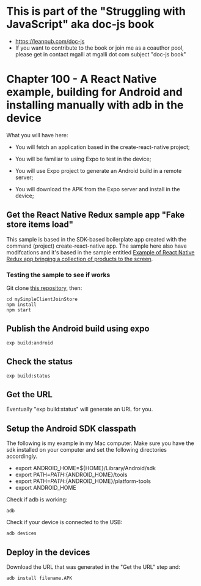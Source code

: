 # This is part of the "Struggling with JavaScript" aka doc-js book

* https://leanpub.com/doc-js
* If you want to contribute to the book or join me as a coauthor pool, please get in contact mgalli at mgalli dot com subject "doc-js book"

# Chapter 100 - A React Native example, building for Android and installing manually with adb in the device

What you will have here:

* You will fetch an application based in the create-react-native project;

* You will be familiar to using Expo to test in the device;

* You will use Expo project to generate an Android build in a remote server;

* You will download the APK from the Expo server and install in the device;

## Get the React Native Redux sample app "Fake store items load"

This sample is based in the SDK-based boilerplate app created with the command (project) create-react-native app. The sample here also have modifcations and it's based in the sample entitled [Example of React Native Redux app bringing a collection of products to the screen](https://github.com/taboca/doc-js-example-react-native-redux-join-fake-store).

### Testing the sample to see if works

Git clone [this repository](https://github.com/taboca/doc-js-example-react-native-redux-join-jogic-store), then:

```
cd mySimpleClientJoinStore
npm install
npm start
```

## Publish the Android build using expo

```
exp build:android
```

## Check the status

```
exp build:status
```

## Get the URL

Eventually "exp build:status" will generate an URL for you.

## Setup the Android SDK classpath

The following is my example in my Mac computer. Make sure you have the sdk installed on your computer and set the following directories accordingly.

* export ANDROID_HOME=${HOME}/Library/Android/sdk
* export PATH=${PATH}:${ANDROID_HOME}/tools
* export PATH=${PATH}:${ANDROID_HOME}/platform-tools
* export ANDROID_HOME

Check if adb is working:

```
adb
```

Check if your device is connected to the USB:

```
adb devices
```

## Deploy in the devices

Download the URL that was generated in the "Get the URL" step and:

```
adb install filename.APK

```
